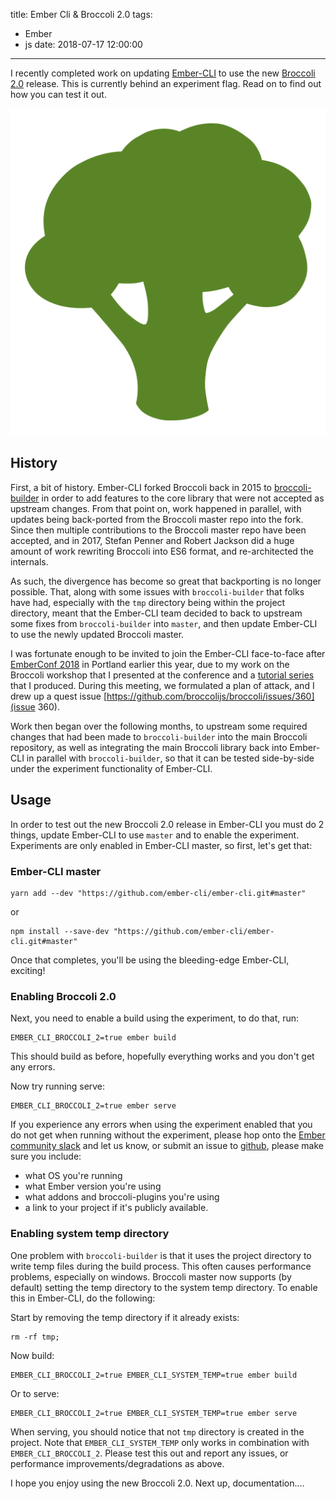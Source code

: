 title: Ember Cli & Broccoli 2.0
tags:
- Ember
- js
date: 2018-07-17 12:00:00
---

I recently completed work on updating [Ember-CLI](https://embercli.com) to use the new [Broccoli 2.0](https://github.com/broccolijs/broccoli)
release. This is currently behind an experiment flag. Read on to find out how you can test it out.

![broccoli](/broccolijs/assets/broccoli-logo.png)

<!-- more -->

## History

First, a bit of history. Ember-CLI forked Broccoli back in 2015 to [broccoli-builder](https://github.com/ember-cli/broccoli-builder)
in order to add features to the core library that were not accepted as upstream changes. From that point on, work happened
in parallel, with updates being back-ported from the Broccoli master repo into the fork. Since then multiple contributions
to the Broccoli master repo have been accepted, and in 2017, Stefan Penner and Robert Jackson did a huge amount of work
rewriting Broccoli into ES6 format, and re-architected the internals.

As such, the divergence has become so great that backporting is no longer possible. That, along with some issues with
`broccoli-builder` that folks have had, especially with the `tmp` directory being within the project directory, meant that
the Ember-CLI team decided to back to upstream some fixes from `broccoli-builder` into `master`, and then update Ember-CLI
to use the newly updated Broccoli master.

I was fortunate enough to be invited to join the Ember-CLI face-to-face after [EmberConf 2018](http://emberconf.com/)
in Portland earlier this year, due to my work on the Broccoli workshop that I presented at the conference and a
[tutorial series](/broccolijs) that I produced. During this meeting, we formulated a plan of attack, and I drew up a
quest issue [https://github.com/broccolijs/broccoli/issues/360](issue 360).

Work then began over the following months, to upstream some required changes that had been made to `broccoli-builder` into
the main Broccoli repository, as well as integrating the main Broccoli library back into Ember-CLI in parallel with
`broccoli-builder`, so that it can be tested side-by-side under the experiment functionality of Ember-CLI.

## Usage

In order to test out the new Broccoli 2.0 release in Ember-CLI you must do 2 things, update Ember-CLI to use `master`
and to enable the experiment. Experiments are only enabled in Ember-CLI master, so first, let's get that:

### Ember-CLI master

```
yarn add --dev "https://github.com/ember-cli/ember-cli.git#master"
```
or
```
npm install --save-dev "https://github.com/ember-cli/ember-cli.git#master"
```

Once that completes, you'll be using the bleeding-edge Ember-CLI, exciting!

### Enabling Broccoli 2.0

Next, you need to enable a build using the experiment, to do that, run:

```
EMBER_CLI_BROCCOLI_2=true ember build
```

This should build as before, hopefully everything works and you don't get any errors.

Now try running serve:

```
EMBER_CLI_BROCCOLI_2=true ember serve
```

If you experience any errors when using the experiment enabled that you do not get when running without the experiment,
please hop onto the [Ember community slack](https://embercommunity.slack.com/messages/C0CRP360G) and let us know, or
submit an issue to [github](https://github.com/ember-cli/ember-cli/issues), please make sure you include:

* what OS you're running
* what Ember version you're using
* what addons and broccoli-plugins you're using
* a link to your project if it's publicly available.

### Enabling system temp directory

One problem with `broccoli-builder` is that it uses the project directory to write temp files during the build process.
This often causes performance problems, especially on windows. Broccoli master now supports (by default) setting the temp
directory to the system temp directory. To enable this in Ember-CLI, do the following:

Start by removing the temp directory if it already exists:
```
rm -rf tmp;
```
Now build:
```
EMBER_CLI_BROCCOLI_2=true EMBER_CLI_SYSTEM_TEMP=true ember build
```
Or to serve:
```
EMBER_CLI_BROCCOLI_2=true EMBER_CLI_SYSTEM_TEMP=true ember serve
```

When serving, you should notice that not `tmp` directory is created in the project. Note that `EMBER_CLI_SYSTEM_TEMP` only
works in combination with `EMBER_CLI_BROCCOLI_2`.
Please test this out and report any issues, or performance improvements/degradations as above.

I hope you enjoy using the new Broccoli 2.0. Next up, documentation....
